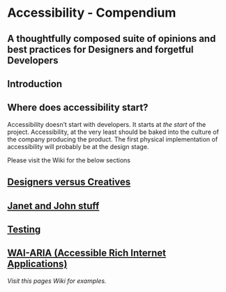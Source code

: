 # Accessibility - Compendium
## A thoughtfully composed suite of opinions and best practices for Designers and forgetful Developers

## Introduction

## Where does accessibility start?
Accessibility doesn’t start with developers. It starts at _the start_ of the project. 
Accessibility, at the very least should be baked into the culture of the company producing the product.
The first physical implementation of accessibility will probably be at the design stage.

Please visit the Wiki for the below sections

## <a href="https://github.com/rohanleach4/Accessibility-Compendium/wiki/Designers-vs.-Creatives">Designers versus Creatives</a>

## <a href="https://github.com/rohanleach4/Accessibility-Compendium/wiki/Designers-vs.-Creatives">Janet and John stuff</a>

## <a href="https://github.com/rohanleach4/Accessibility-Compendium/wiki/Testing">Testing</a>

## <a href="https://github.com/rohanleach4/Accessibility-Compendium/wiki/WAI-ARIA-(Accessible-Rich-Internet-Applications)">WAI-ARIA (Accessible Rich Internet Applications)</a>


_Visit this pages Wiki for examples._
